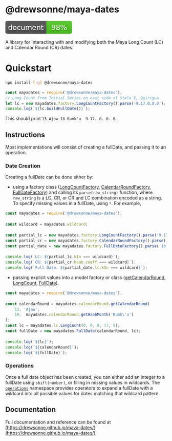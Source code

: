 # @drewsonne/maya-dates

![Documentation Coverage](./docs/badge.svg)

A library for interacting with and modifying both the Maya Long Count (LC)
and Calendar Round (CR) dates.

# Quickstart
```sh
npm install [-g] @drewsonne/maya-dates
```

```javascript
const mayadates = require('@drewsonne/maya-dates');
// Long Count from Initial Series on east side of Stele E, Quirigua
let lc = new mayadates.factory.LongCountFactory().parse('9.17.0.0.0');
console.log(`${lc.buildFullDate()}`);
```
This should print `13 Ajaw 18 Kumk'u  9.17. 0. 0. 0`.

## Instructions

Most implementations will consist of creating a fullDate, and passing it to an operation.

### Date Creation
Creating a fullDate can be done either by:

 - using a factory class ([LongCountFactory](https://drewsonne.github.io/maya-dates/class/src/factory/long-count.js~LongCountFactory.html),
 [CalendarRoundFactory](https://drewsonne.github.io/maya-dates/class/src/factory/calendar-round.js~CalendarRoundFactory.html),
 [FullDateFactory](https://drewsonne.github.io/maya-dates/class/src/factory/full-date.js~FullDateFactory.html))
 and calling its `parse(raw_string)` function, where `raw_string` is a LC, CR,
 or CR and LC combination encoded as a string. To specify missing values in a
 fullDate, using `*`. For example,

```javascript
const mayadates = require('@drewsonne/maya-dates');

const wildcard = mayadates.wildcard;

const partial_lc = new mayadates.factory.LongCountFactory().parse('9.17.0.0.*');
const partial_cr = new mayadates.factory.CalendarRoundFactory().parse('13 Ajaw * Kumk\'u');
const partial_date = new mayadates.factory.FullDateFactory().parse('13 Ajaw * Kumk\'u 9.17.0.0.*');

console.log(`LC: ${partial_lc.kIn === wildcard}`);
console.log(`CR: ${partial_cr.haab.coeff === wildcard}`);
console.log(`Full Date: ${partial_date.lc.kIn === wildcard}`);
```

 - passing explicit values into a model factory or class ([getCalendarRound](https://drewsonne.github.io/maya-dates/docs/function/index.html#static-function-getCalendarRound),
 [LongCount](https://drewsonne.github.io/maya-dates/class/src/lc/long-count.js~LongCount.html),
 [FullDate](https://drewsonne.github.io/maya-dates/docs/class/src/full-date.js~FullDate.html)).

```javascript
const mayadates = require('@drewsonne/maya-dates');

const calendarRound = mayadates.calendarRound.getCalendarRound(
    13, 'Ajaw',
    18,  mayadates.calendarRound.getHaabMonth('Kumk\'u')
);
const lc = mayadates.lc.LongCount(0, 0, 0, 17, 9);
const fullDate = new mayadates.FullDate(calendarRound, lc);

console.log(`${lc}`);
console.log(`${calendarRound}`);
console.log(`${fullDate}`);
```

### Operations
Once a full date object has been created, you can either add an integer to a fullDate
using `shift(number)`, or filling in missing values in wildcards. The
[`operations`](https://drewsonne.github.io/maya-dates/identifiers.html#operations)
namespace provides operators to expand a fullDate with a wildcard into all possible
values for dates matching that wildcard pattern.

## Documentation

Full documentation and reference can be found at
[https://drewsonne.github.io/maya-dates/](https://drewsonne.github.io/maya-dates/).

